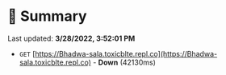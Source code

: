 # 📖 Summary
Last updated: **3/28/2022, 3:52:01 PM**

- `GET` [https://Bhadwa-sala.toxicblte.repl.co](https://Bhadwa-sala.toxicblte.repl.co) - **Down** (42130ms)
